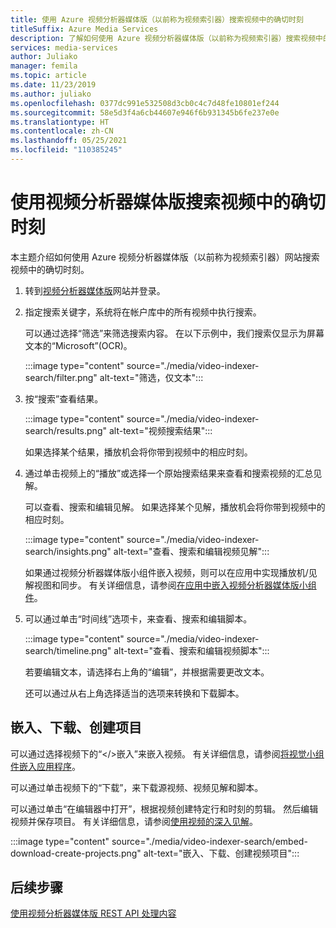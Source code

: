 ```yaml
---
title: 使用 Azure 视频分析器媒体版（以前称为视频索引器）搜索视频中的确切时刻
titleSuffix: Azure Media Services
description: 了解如何使用 Azure 视频分析器媒体版（以前称为视频索引器）搜索视频中的确切时刻。
services: media-services
author: Juliako
manager: femila
ms.topic: article
ms.date: 11/23/2019
ms.author: juliako
ms.openlocfilehash: 0377dc991e532508d3cb0c4c7d48fe10801ef244
ms.sourcegitcommit: 58e5d3f4a6cb44607e946f6b931345b6fe237e0e
ms.translationtype: HT
ms.contentlocale: zh-CN
ms.lasthandoff: 05/25/2021
ms.locfileid: "110385245"
---
```

# <a name="search-for-exact-moments-in-videos-with-video-analyzer-for-media"></a>使用视频分析器媒体版搜索视频中的确切时刻

本主题介绍如何使用 Azure 视频分析器媒体版（以前称为视频索引器）网站搜索视频中的确切时刻。

1. 转到[视频分析器媒体版](https://www.videoindexer.ai/)网站并登录。
1. 指定搜索关键字，系统将在帐户库中的所有视频中执行搜索。 

    可以通过选择“筛选”来筛选搜索内容。 在以下示例中，我们搜索仅显示为屏幕文本的“Microsoft”(OCR)。

    :::image type="content" source="./media/video-indexer-search/filter.png" alt-text="筛选，仅文本":::
1. 按“搜索”查看结果。

    :::image type="content" source="./media/video-indexer-search/results.png" alt-text="视频搜索结果":::

    如果选择某个结果，播放机会将你带到视频中的相应时刻。
1. 通过单击视频上的“播放”或选择一个原始搜索结果来查看和搜索视频的汇总见解。 

    可以查看、搜索和编辑见解。 如果选择某个见解，播放机会将你带到视频中的相应时刻。  

    :::image type="content" source="./media/video-indexer-search/insights.png" alt-text="查看、搜索和编辑视频见解":::

    如果通过视频分析器媒体版小组件嵌入视频，则可以在应用中实现播放机/见解视图和同步。 有关详细信息，请参阅[在应用中嵌入视频分析器媒体版小组件](video-indexer-embed-widgets.md)。
1. 可以通过单击“时间线”选项卡，来查看、搜索和编辑脚本。 

    :::image type="content" source="./media/video-indexer-search/timeline.png" alt-text="查看、搜索和编辑视频脚本":::

    若要编辑文本，请选择右上角的“编辑”，并根据需要更改文本。 

    还可以通过从右上角选择适当的选项来转换和下载脚本。 

## <a name="embed-download-create-projects"></a>嵌入、下载、创建项目

可以通过选择视频下的“</>嵌入”来嵌入视频。 有关详细信息，请参阅[将视觉小组件嵌入应用程序](video-indexer-embed-widgets.md)。

可以通过单击视频下的“下载”，来下载源视频、视频见解和脚本。

可以通过单击“在编辑器中打开”，根据视频创建特定行和时刻的剪辑。 然后编辑视频并保存项目。 有关详细信息，请参阅[使用视频的深入见解](use-editor-create-project.md)。

:::image type="content" source="./media/video-indexer-search/embed-download-create-projects.png" alt-text="嵌入、下载、创建视频项目":::

## <a name="next-steps"></a>后续步骤

[使用视频分析器媒体版 REST API 处理内容](video-indexer-use-apis.md)

